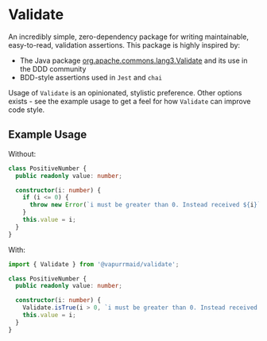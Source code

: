 # Validate

An incredibly simple, zero-dependency package for writing maintainable, easy-to-read, validation
assertions. This package is highly inspired by:

- The Java package [org.apache.commons.lang3.Validate][1] and its use in the DDD community
- BDD-style assertions used in `Jest` and `chai`

Usage of `Validate` is an opinionated, stylistic preference. Other options exists - see the example
usage to get a feel for how `Validate` can improve code style.

## Example Usage

Without:

```ts
class PositiveNumber {
  public readonly value: number;

  constructor(i: number) {
    if (i <= 0) {
      throw new Error(`i must be greater than 0. Instead received ${i}`);
    }
    this.value = i;
  }
}
```

With:

```ts
import { Validate } from '@vapurrmaid/validate';

class PositiveNumber {
  public readonly value: number;

  constructor(i: number) {
    Validate.isTrue(i > 0, `i must be greater than 0. Instead received ${i}`);
    this.value = i;
  }
}
```

[1]: https://commons.apache.org/proper/commons-lang/javadocs/api-3.1/org/apache/commons/lang3/Validate.html
